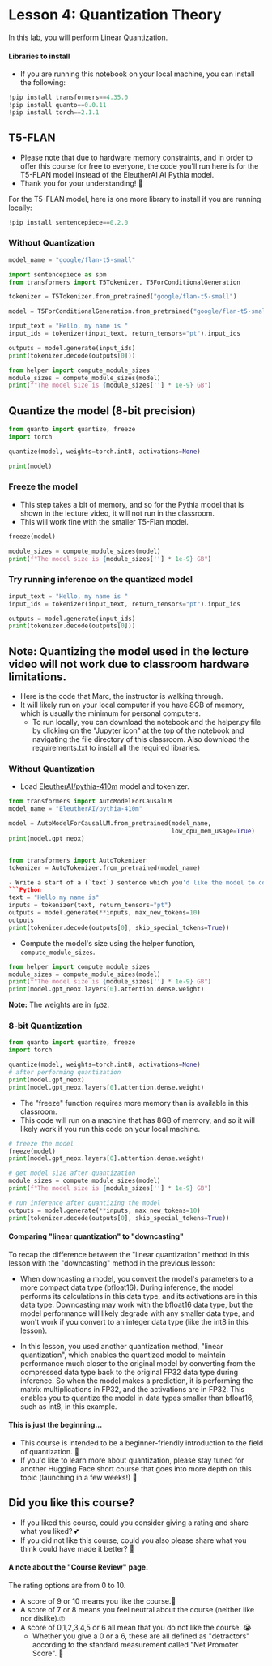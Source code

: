 # Lesson 4: Quantization Theory

In this lab, you will perform Linear Quantization.

#### Libraries to install
- If you are running this notebook on your local machine, you can install the following:

```Python
!pip install transformers==4.35.0
!pip install quanto==0.0.11
!pip install torch==2.1.1
```

## T5-FLAN
- Please note that due to hardware memory constraints, and in order to offer this course for free to everyone, the code you'll run here is for the T5-FLAN model instead of the EleutherAI AI Pythia model.  
- Thank you for your understanding! 🤗

For the T5-FLAN model, here is one more library to install if you are running locally:
```Python
!pip install sentencepiece==0.2.0
```


### Without Quantization


```python
model_name = "google/flan-t5-small"
```


```python
import sentencepiece as spm
from transformers import T5Tokenizer, T5ForConditionalGeneration

tokenizer = T5Tokenizer.from_pretrained("google/flan-t5-small")
```


```python
model = T5ForConditionalGeneration.from_pretrained("google/flan-t5-small")
```


```python
input_text = "Hello, my name is "
input_ids = tokenizer(input_text, return_tensors="pt").input_ids

outputs = model.generate(input_ids)
print(tokenizer.decode(outputs[0]))
```


```python
from helper import compute_module_sizes
module_sizes = compute_module_sizes(model)
print(f"The model size is {module_sizes[''] * 1e-9} GB")
```

## Quantize the model (8-bit precision)


```python
from quanto import quantize, freeze
import torch
```


```python
quantize(model, weights=torch.int8, activations=None)
```


```python
print(model)
```

### Freeze the model
- This step takes a bit of memory, and so for the Pythia model that is shown in the lecture video, it will not run in the classroom.
- This will work fine with the smaller T5-Flan model.


```python
freeze(model)
```


```python
module_sizes = compute_module_sizes(model)
print(f"The model size is {module_sizes[''] * 1e-9} GB")
```

### Try running inference on the quantized model


```python
input_text = "Hello, my name is "
input_ids = tokenizer(input_text, return_tensors="pt").input_ids

outputs = model.generate(input_ids)
print(tokenizer.decode(outputs[0]))
```

## Note: Quantizing the model used in the lecture video will not work due to classroom hardware limitations.
- Here is the code that Marc, the instructor is walking through.  
- It will likely run on your local computer if you have 8GB of memory, which is usually the minimum for personal computers.
  - To run locally, you can download the notebook and the helper.py file by clicking on the "Jupyter icon" at the top of the notebook and navigating the file directory of this classroom.  Also download the requirements.txt to install all the required libraries.

### Without Quantization



- Load [EleutherAI/pythia-410m](https://huggingface.co/EleutherAI/pythia-410m) model and tokenizer.

```Python
from transformers import AutoModelForCausalLM
model_name = "EleutherAI/pythia-410m"

model = AutoModelForCausalLM.from_pretrained(model_name,
                                             low_cpu_mem_usage=True)
print(model.gpt_neox)


from transformers import AutoTokenizer
tokenizer = AutoTokenizer.from_pretrained(model_name)

- Write a start of a (`text`) sentence which you'd like the model to complete.
```Python
text = "Hello my name is"
inputs = tokenizer(text, return_tensors="pt")
outputs = model.generate(**inputs, max_new_tokens=10)
outputs
print(tokenizer.decode(outputs[0], skip_special_tokens=True))
```

- Compute the model's size using the helper function, `compute_module_sizes`.
```Python
from helper import compute_module_sizes
module_sizes = compute_module_sizes(model)
print(f"The model size is {module_sizes[''] * 1e-9} GB")
print(model.gpt_neox.layers[0].attention.dense.weight)
```
**Note:** The weights are in `fp32`.



### 8-bit Quantization

```Python
from quanto import quantize, freeze
import torch

quantize(model, weights=torch.int8, activations=None)
# after performing quantization
print(model.gpt_neox)
print(model.gpt_neox.layers[0].attention.dense.weight)
```

- The "freeze" function requires more memory than is available in this classroom.
- This code will run on a machine that has 8GB of memory, and so it will likely work if you run this code on your local machine.

```Python
# freeze the model
freeze(model)
print(model.gpt_neox.layers[0].attention.dense.weight)

# get model size after quantization
module_sizes = compute_module_sizes(model)
print(f"The model size is {module_sizes[''] * 1e-9} GB")

# run inference after quantizing the model
outputs = model.generate(**inputs, max_new_tokens=10)
print(tokenizer.decode(outputs[0], skip_special_tokens=True))
```

#### Comparing "linear quantization" to "downcasting"

To recap the difference between the "linear quantization" method in this lesson with the "downcasting" method in the previous lesson:

- When downcasting a model, you convert the model's parameters to a more compact data type (bfloat16).  During inference, the model performs its calculations in this data type, and its activations are in this data type.  Downcasting may work with the bfloat16 data type, but the model performance will likely degrade with any smaller data type, and won't work if you convert to an integer data type (like the int8 in this lesson).


- In this lesson, you used another quantization method, "linear quantization", which enables the quantized model to maintain performance much closer to the original model by converting from the compressed data type back to the original FP32 data type during inference. So when the model makes a prediction, it is performing the matrix multiplications in FP32, and the activations are in FP32.  This enables you to quantize the model in data types smaller than bfloat16, such as int8, in this example.

#### This is just the beginning...
- This course is intended to be a beginner-friendly introduction to the field of quantization. 🐣
- If you'd like to learn more about quantization, please stay tuned for another Hugging Face short course that goes into more depth on this topic (launching in a few weeks!) 🤗

## Did you like this course?

- If you liked this course, could you consider giving a rating and share what you liked? 💕
- If you did not like this course, could you also please share what you think could have made it better? 🙏

#### A note about the "Course Review" page.
The rating options are from 0 to 10.
- A score of 9 or 10 means you like the course.🤗
- A score of 7 or 8 means you feel neutral about the course (neither like nor dislike).🙄
- A score of 0,1,2,3,4,5 or 6 all mean that you do not like the course. 😭
  - Whether you give a 0 or a 6, these are all defined as "detractors" according to the standard measurement called "Net Promoter Score". 🧐


```python

```
